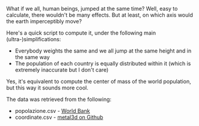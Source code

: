 What if we all, human beings, jumped at the same time? Well, easy to calculate, there wouldn't be many effects. But at least, on which axis would the earth imperceptibly move?

Here's a quick script to compute it, under the following main (ultra-)simplifications:
- Everybody weights the same and we all jump at the same height and in the same way
- The population of each country is equally distributed within it (which is extremely inaccurate but I don't care)

Yes, it's equivalent to compute the center of mass of the world population, but this way it sounds more cool.



The data was retrieved from the following:
- popolazione.csv - [World Bank](https://data.worldbank.org/indicator/SP.POP.TOTL)
- coordinate.csv - [metal3d on Github](https://gist.github.com/metal3d/5b925077e66194551df949de64e910f6)
